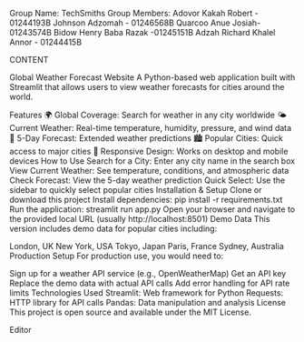 Group Name: TechSmiths
Group Members: 
Adovor Kakah Robert - 01244193B
Johnson Adzomah - 01246568B
Quarcoo Anue Josiah-01243574B
Bidow Henry Baba Razak -01245151B
Adzah Richard Khalel Annor - 01244415B

CONTENT

Global Weather Forecast Website
A Python-based web application built with Streamlit that allows users to view weather forecasts for cities around the world.

Features
🌍 Global Coverage: Search for weather in any city worldwide
🌤️ Current Weather: Real-time temperature, humidity, pressure, and wind data
📅 5-Day Forecast: Extended weather predictions
🏙️ Popular Cities: Quick access to major cities
📱 Responsive Design: Works on desktop and mobile devices
How to Use
Search for a City: Enter any city name in the search box
View Current Weather: See temperature, conditions, and atmospheric data
Check Forecast: View the 5-day weather prediction
Quick Select: Use the sidebar to quickly select popular cities
Installation & Setup
Clone or download this project
Install dependencies:
pip install -r requirements.txt
Run the application:
streamlit run app.py
Open your browser and navigate to the provided local URL (usually http://localhost:8501)
Demo Data
This version includes demo data for popular cities including:

London, UK
New York, USA
Tokyo, Japan
Paris, France
Sydney, Australia
Production Setup
For production use, you would need to:

Sign up for a weather API service (e.g., OpenWeatherMap)
Get an API key
Replace the demo data with actual API calls
Add error handling for API rate limits
Technologies Used
Streamlit: Web framework for Python
Requests: HTTP library for API calls
Pandas: Data manipulation and analysis
License
This project is open source and available under the MIT License.

Editor

